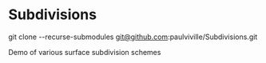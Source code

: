 # Subdivisions
git clone --recurse-submodules git@github.com:paulviville/Subdivisions.git

Demo of various surface subdivision schemes
